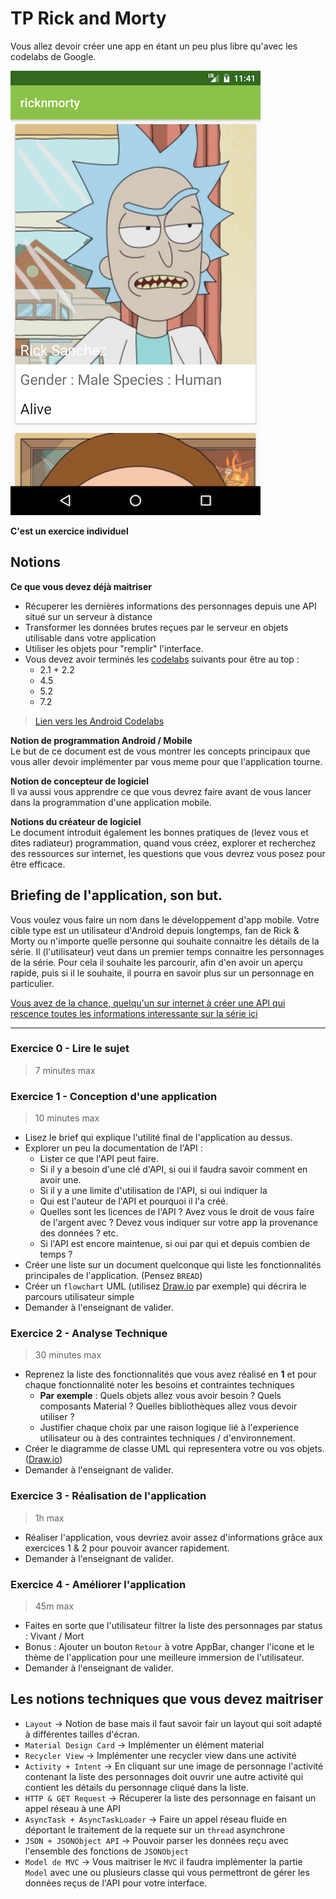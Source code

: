 # TP Rick and Morty
Vous allez devoir créer une app en étant un peu plus libre qu'avec les codelabs de Google.

![](./projectAssets/rnm_1.png)   

**C'est un exercice individuel**   
## Notions
**Ce que vous devez déjà maitriser**   
- Récuperer les dernières informations des personnages depuis une API situé sur un serveur à distance
- Transformer les données brutes reçues par le serveur en objets utilisable dans votre application
- Utiliser les objets pour "remplir" l'interface.
- Vous devez avoir terminés les [codelabs](https://developer.android.com/courses/fundamentals-training/toc-v2) suivants pour être au top :
  - 2.1 + 2.2
  - 4.5
  - 5.2
  - 7.2

> [Lien vers les Android Codelabs](https://developer.android.com/courses/fundamentals-training/toc-v2)

**Notion de programmation Android / Mobile**   
Le but de ce document est de vous montrer les concepts principaux que vous aller devoir implémenter par vous meme pour que l'application tourne.

**Notion de concepteur de logiciel**   
Il va aussi vous apprendre ce que vous devrez faire avant de vous lancer dans la programmation d'une application mobile.

**Notions du créateur de logiciel**   
Le document introduit également les bonnes pratiques de (levez vous et dites radiateur) programmation, quand vous créez, explorer et recherchez des ressources sur internet, les questions que vous devrez vous posez pour être  efficace.

## Briefing de l'application, son but.
Vous voulez vous faire un nom dans le développement d'app mobile.
Votre cible type est un utilisateur d'Android depuis longtemps, fan de Rick & Morty ou n'importe quelle personne qui souhaite connaitre les détails de la série.
Il (l'utilisateur) veut dans un premier temps connaitre les personnages de la série. Pour cela il souhaite les parcourir, afin d'en avoir un aperçu rapide, puis si il le souhaite, il pourra en savoir plus sur un personnage en particulier.

[Vous avez de la chance, quelqu'un sur internet à créer une API qui rescence toutes les informations interessante sur la série ici](https://rickandmortyapi.com/)

----- 
### Exercice 0 - Lire le sujet 

> 7 minutes max

###  Exercice 1 - Conception d'une application

> 10 minutes max

- Lisez le brief qui explique l'utilité final de l'application au dessus.
- Explorer un peu la documentation de l'API :
  - Lister ce que l'API peut faire.
  - Si il y a besoin d'une clé d'API, si oui il faudra savoir comment en avoir une.
  - Si il y a une limite d'utilisation de l'API, si oui indiquer la
  - Qui est l'auteur de l'API et pourquoi il l'a créé.
  - Quelles sont les licences de l'API ? Avez vous le droit de vous faire de l'argent avec ? Devez vous indiquer sur votre app la provenance des données ? etc.
  - Si l'API est encore maintenue, si oui par qui et depuis combien de temps ?
- Créer une liste sur un document quelconque qui liste les fonctionnalités principales de l'application. (Pensez `BREAD`)
- Créer un `flowchart` UML (utilisez [Draw.io](https://draw.io) par exemple) qui décrira le parcours utilisateur simple
- Demander à l'enseignant de valider.

### Exercice 2 - Analyse Technique

> 30 minutes max

- Reprenez la liste des fonctionnalités que vous avez réalisé en **1** et pour chaque fonctionnalité noter les besoins et contraintes techniques 
  -  **Par exemple** : Quels objets allez vous avoir besoin ? Quels composants Material ? Quelles bibliothèques allez vous devoir utiliser ?
  - Justifier chaque choix par une raison logique lié à l'experience utilisateur ou à des contraintes techniques / d'environnement.
- Créer le diagramme de classe UML qui representera votre ou vos objets. ([Draw.io](https://draw.io))
- Demander à l'enseignant de valider.

### Exercice 3 - Réalisation de l'application

> 1h max

- Réaliser l'application, vous devriez avoir assez d'informations grâce aux exercices 1 & 2 pour pouvoir avancer rapidement.
- Demander à l'enseignant de valider.

### Exercice 4 - Améliorer l'application

> 45m max

- Faites en sorte que l'utilisateur filtrer la liste des personnages par status : Vivant / Mort
- Bonus : Ajouter un bouton `Retour` à votre AppBar, changer l'icone et le thème de l'application pour une meilleure immersion de l'utilisateur. 
- Demander à l'enseignant de valider.

## Les notions techniques que vous devez maitriser
- `Layout` -> Notion de base mais il faut savoir fair un layout qui soit adapté à différentes tailles d'écran.
- `Material Design Card` -> Implémenter un élément material 
- `Recycler View` -> Implémenter une recycler view dans une activité
- `Activity + Intent` -> En cliquant sur une image de personnage l'activité contenant la liste des personnages doit ouvrir une autre activité qui contient les détails du personnage cliqué dans la liste.
- `HTTP & GET Request` -> Récuperer la liste des personnage en faisant un appel réseau à une API
- `AsyncTask + AsyncTaskLoader` -> Faire un appel réseau fluide en déportant le traitement de la requete sur un `thread` asynchrone
- `JSON + JSONObject API` -> Pouvoir parser les données reçu avec l'ensemble des fonctions de `JSONObject`
- `Model de MVC` -> Vous maitriser le `MVC` il faudra implémenter la partie `Model` avec une ou plusieurs classe qui vous permettront de gérer les données reçus de l'API pour votre interface.